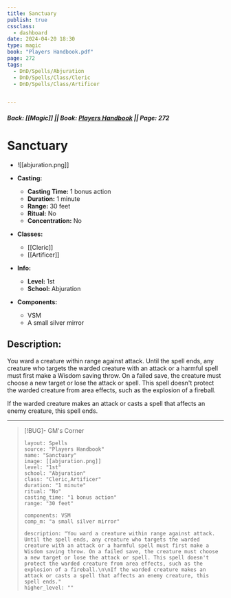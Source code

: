 ```yaml
---
title: Sanctuary
publish: true
cssclass:
  - dashboard
date: 2024-04-20 18:30
type: magic
book: "Players Handbook.pdf"
page: 272
tags:
  - DnD/Spells/Abjuration
  - DnD/Spells/Class/Cleric
  - DnD/Spells/Class/Artificer


---
```


##### Back: [[Magic]] || Book: [Players Handbook](https://drive.google.com/drive/folders/1O5bhpYizcIT5xxAoLOuzCRht_PVS7VSG?usp=sharing) || Page: 272

# Sanctuary
- ![[abjuration.png]]
- **Casting:**
    - **Casting Time:** 1 bonus action
    - **Duration:** 1 minute
    - **Range:** 30 feet
    - **Ritual:** No
    - **Concentration:** No
- **Classes:**
    - [[Cleric]]
    - [[Artificer]]

- **Info:**
    - **Level:** 1st
    - **School:** Abjuration
- **Components:**
    - VSM
    - A small silver mirror

## Description:
You ward a creature within range against attack. Until the spell ends, any creature who targets the warded creature with an attack or a harmful spell must first make a Wisdom saving throw. On a failed save, the creature must choose a new target or lose the attack or spell. This spell doesn't protect the warded creature from area effects, such as the explosion of a fireball.

If the warded creature makes an attack or casts a spell that affects an enemy creature, this spell ends.



---

> [!BUG]- GM's Corner
>
> ```statblock
> layout: Spells
> source: "Players Handbook"
> name: "Sanctuary"
> image: [[abjuration.png]]
> level: "1st"
> school: "Abjuration"
> class: "Cleric,Artificer"
> duration: "1 minute"
> ritual: "No"
> casting_time: "1 bonus action"
> range: "30 feet"
>
> components: VSM
> comp_m: "a small silver mirror"
>
> description: "You ward a creature within range against attack. Until the spell ends, any creature who targets the warded creature with an attack or a harmful spell must first make a Wisdom saving throw. On a failed save, the creature must choose a new target or lose the attack or spell. This spell doesn't protect the warded creature from area effects, such as the explosion of a fireball.\n\nIf the warded creature makes an attack or casts a spell that affects an enemy creature, this spell ends."
> higher_level: ""
> ```
